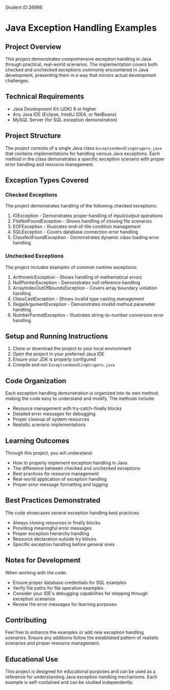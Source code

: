 Student ID:26966

# Java Exception Handling Examples

## Project Overview
This project demonstrates comprehensive exception handling in Java through practical, real-world scenarios. The implementation covers both checked and unchecked exceptions commonly encountered in Java development, presenting them in a way that mirrors actual development challenges.

## Technical Requirements
- Java Development Kit (JDK) 8 or higher
- Any Java IDE (Eclipse, IntelliJ IDEA, or NetBeans)
- MySQL Server (for SQL exception demonstration)

## Project Structure
The project consists of a single Java class `ExceptionHandlingUrugero.java` that contains implementations for handling various Java exceptions. Each method in the class demonstrates a specific exception scenario with proper error handling and resource management.

## Exception Types Covered

### Checked Exceptions
The project demonstrates handling of the following checked exceptions:
1. IOException - Demonstrates proper handling of input/output operations
2. FileNotFoundException - Shows handling of missing file scenarios
3. EOFException - Illustrates end-of-file condition management
4. SQLException - Covers database connection error handling
5. ClassNotFoundException - Demonstrates dynamic class loading error handling

### Unchecked Exceptions
The project includes examples of common runtime exceptions:
1. ArithmeticException - Shows handling of mathematical errors
2. NullPointerException - Demonstrates null reference handling
3. ArrayIndexOutOfBoundsException - Covers array boundary violation handling
4. ClassCastException - Shows invalid type casting management
5. IllegalArgumentException - Demonstrates invalid method parameter handling
6. NumberFormatException - Illustrates string-to-number conversion error handling

## Setup and Running Instructions

1. Clone or download the project to your local environment
2. Open the project in your preferred Java IDE
3. Ensure your JDK is properly configured
4. Compile and run `ExceptionHandlingUrugero.java`

## Code Organization
Each exception handling demonstration is organized into its own method, making the code easy to understand and modify. The methods include:
- Resource management with try-catch-finally blocks
- Detailed error messages for debugging
- Proper cleanup of system resources
- Realistic scenario implementations

## Learning Outcomes
Through this project, you will understand:
- How to properly implement exception handling in Java
- The difference between checked and unchecked exceptions
- Best practices for resource management
- Real-world application of exception handling
- Proper error message formatting and logging

## Best Practices Demonstrated
The code showcases several exception handling best practices:
- Always closing resources in finally blocks
- Providing meaningful error messages
- Proper exception hierarchy handling
- Resource declaration outside try blocks
- Specific exception handling before general ones

## Notes for Development
When working with the code:
- Ensure proper database credentials for SQL examples
- Verify file paths for file operation examples
- Consider your IDE's debugging capabilities for stepping through exception scenarios
- Review the error messages for learning purposes

## Contributing
Feel free to enhance the examples or add new exception handling scenarios. Ensure any additions follow the established pattern of realistic scenarios and proper resource management.

## Educational Use
This project is designed for educational purposes and can be used as a reference for understanding Java exception handling mechanisms. Each example is self-contained and can be studied independently.
